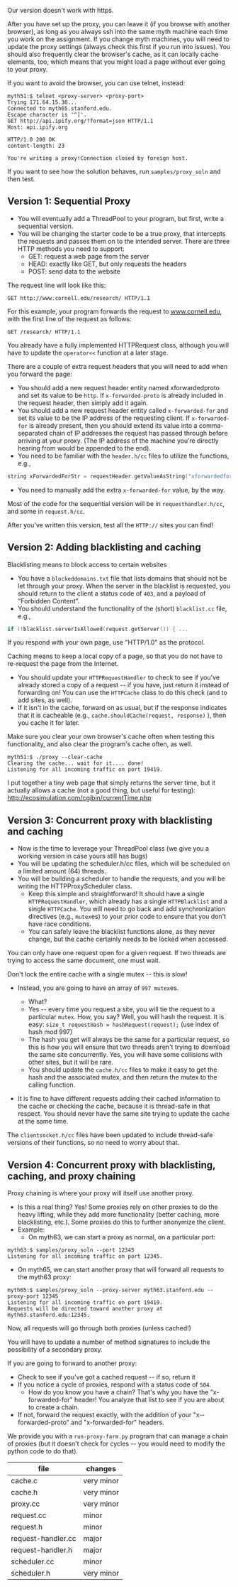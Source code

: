 Our version doesn't work with https.

After you have set up the proxy, you can leave it (if you browse with another browser), as long as you always ssh into the same myth machine each time you work on the assignment. If you change myth machines, you will need to update the proxy settings (always check this first if you run into issues). You should also frequently clear the browser's cache, as it can locally cache elements, too, which means that you might load a page without ever going to your proxy.


If you want to avoid the browser, you can use telnet, instead:

```console
myth51:$ telnet <proxy-server> <proxy-port>
Trying 171.64.15.30...
Connected to myth65.stanford.edu.
Escape character is '^]'.
GET http://api.ipify.org/?format=json HTTP/1.1
Host: api.ipify.org

HTTP/1.0 200 OK
content-length: 23

You're writing a proxy!Connection closed by foreign host.
```

If you want to see how the solution behaves, run `samples/proxy_soln` and then test.

## Version 1: Sequential Proxy

- You will eventually add a ThreadPool to your program, but first, write a sequential version.
- You will be changing the starter code to be a true proxy, that intercepts the requests and passes them on to the intended server. There are three HTTP methods you need to support:
    - GET: request a web page from the server
    - HEAD: exactly like GET, but only requests the headers
    - POST: send data to the website

The request line will look like this:
```
GET http://www.cornell.edu/research/ HTTP/1.1
```
For this example, your program forwards the request to www.cornell.edu, with the first line of the request as follows:
```
GET /research/ HTTP/1.1
```
You already have a fully implemented HTTPRequest class, although you will have to update the `operator<<` function at a later stage.

There are a couple of extra request headers that you will need to add when you forward the page:

- You should add a new request header entity named x­forwarded­proto and set its value to be `http`.  If `x­-forwarded­-proto` is already included in the request header, then simply add it again.
- You should add a new request header entity called `x­-forwarded­-for` and set its value to be the IP address of the requesting client.  If `x-­forwarded­-for` is already present, then you should extend its value into a comma-separated chain of IP addresses the request has passed through before arriving at your proxy. (The IP address of the machine you’re directly hearing from would be appended to the end).
- You need to be familiar with the `header.h/cc` files to utilize the functions, e.g., 
  
```cpp
string xForwardedForStr = requestHeader.getValueAsString("x­forwarded­for");
```
- You need to manually add the extra `x-­forwarded-­for` value, by the way.
  
Most of the code for the sequential version will be in `request­handler.h/cc`, and some in  `request.h/cc`. 

After you've written this version, test all the `HTTP://` sites you can find!

## Version 2: Adding blacklisting and caching

Blacklisting means to block access to certain websites

- You have a `blocked­domains.txt` file that lists domains that should not be let through your proxy. When the server in the blacklist is requested, you should return to the client a status code of `403`, and a payload of "Forbidden Content".
- You should understand the functionality of the (short) `blacklist.cc` file, e.g.,
  
```cpp
if (!blacklist.serverIsAllowed(request.getServer()) { ...
```

If you respond with your own page, use "HTTP/1.0" as the protocol.

Caching means to keep a local copy of a page, so that you do not have to re-request the page from the Internet.
- You should update your `HTTPRequestHandler` to check to see if you've already stored a copy of a request -- if you have, just return it instead of forwarding on! You can use the `HTTPCache` class to do this check (and to add sites, as well).
- If it isn't in the cache, forward on as usual, but if the response indicates that it is cacheable (e.g., `cache.shouldCache(request, response)` ), then you cache it for later.

Make sure you clear your own browser's cache often when testing this functionality, and also clear the program's cache often, as well.

```console
myth51:$ ./proxy --clear-cache
Clearing the cache... wait for it.... done!
Listening for all incoming traffic on port 19419.
```

I put together a tiny web page that simply returns the server time, but it actually allows a cache (not a good thing, but useful for testing): http://ecosimulation.com/cgibin/currentTime.php

## Version 3: Concurrent proxy with blacklisting and caching

- Now is the time to leverage your ThreadPool class (we give you a working version in case yours still has bugs)
- You will be updating the scheduler.h/cc files, which will be scheduled on a limited
amount (64) threads.
- You will be building a scheduler to handle the requests, and you will be writing the
HTTPProxyScheduler class.
    - Keep this simple and straightforward! It should have a single `HTTPRequestHandler`, which already has a single `HTTPBlacklist` and a single `HTTPCache`. You will need to go back and add synchronization directives (e.g., `mutex`es) to your prior code to ensure that you don't have race conditions.
    - You can safely leave the blacklist functions alone, as they never change, but the cache certainly needs to be locked when accessed.
  
You can only have one request open for a given request. If two threads are trying to access the same document, one must wait.

Don't lock the entire cache with a single mutex -- this is slow!
- Instead, you are going to have an array of `997 mutex`es.
    - What?
    - Yes -- every time you request a site, you will tie the request to a particular `mutex`. How, you say? Well, you will hash the request. It is easy: ```size_t requestHash = hashRequest(request);``` (use index of hash mod 997)
    - The hash you get will always be the same for a particular request, so this is how you will ensure that two threads aren't trying to download the same site concurrently. Yes, you will have some collisions with other sites, but it will be rare.
    - You should update the `cache.h/cc` files to make it easy to get the hash and the associated mutex, and then return the mutex to the calling function.

- It is fine to have different requests adding their cached information to the cache or checking the cache, because it is thread-safe in that respect. You should never have the same site trying to update the cache at the same time.

The `client­socket.h/cc` files have been updated to include thread-safe versions of their functions, so no need to worry about that.


## Version 4: Concurrent proxy with blacklisting, caching, and proxy chaining

Proxy chaining is where your proxy will itself use another proxy. 
- Is this a real thing? Yes! Some proxies rely on other proxies to do the heavy lifting, while they add more functionality (better caching, more blacklisting, etc.). Some proxies do this to further anonymize the client.
- Example:
    - On myth63, we can start a proxy as normal, on a particular port: 
  
```console
myth63:$ samples/proxy_soln --port 12345
Listening for all incoming traffic on port 12345.

```

- On myth65, we can start another proxy that will forward all requests to the myth63 proxy:
  
```console
myth65:$ samples/proxy_soln --proxy-server myth63.stanford.edu --proxy-port 12345
Listening for all incoming traffic on port 19419.
Requests will be directed toward another proxy at myth63.stanford.edu:12345.

```
Now, all requests will go through both proxies (unless cached!)

You will have to update a number of method signatures to include the possibility of a secondary proxy.

If you are going to forward to another proxy:
- Check to see if you've got a cached request -- if so, return it
- If you notice a cycle of proxies, respond with a status code of `504`. 
  - How do you know you have a chain? That's why you have the "x­-forwarded-for" header! You analyze that list to see if you are about to create a chain.
- If not, forward the request exactly, with the addition of your "x-­forwarded-proto" and "x-­forwarded­-for" headers.
  
We provide you with a `run­-proxy-­farm.py` program that can manage a chain of proxies (but it doesn't check for cycles -- you would need to modify the python code to do that).

|file|changes|
|---|---|
|cache.c|very minor|
|cache.h|very minor|
|proxy.cc|very minor|
|request.cc|minor|
|request.h|minor|
|request-handler.cc|major|
|request-handler.h|major|
|scheduler.cc|minor|
|scheduler.h|very minor|

















